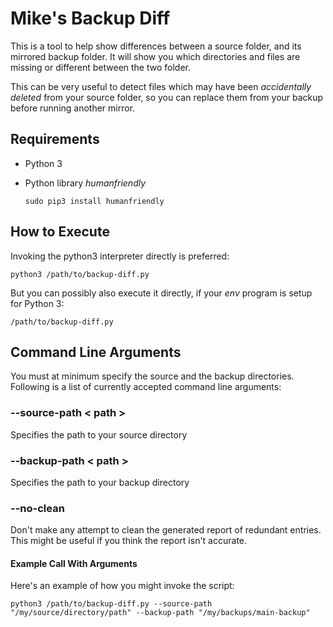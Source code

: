 # Mike's Backup Diff

This is a tool to help show differences between a source folder, and its mirrored backup folder. It will show you which directories and files are missing or different between the two folder.

This can be very useful to detect files which may have been *accidentally deleted* from your source folder, so you can replace them from your backup before running another mirror.

## Requirements 

* Python 3

* Python library *humanfriendly*

    ``` sudo pip3 install humanfriendly ```

## How to Execute

Invoking the python3 interpreter directly is preferred:

```python3 /path/to/backup-diff.py```

But you can possibly also execute it directly, if your *env* program is setup for Python 3:

```/path/to/backup-diff.py```

## Command Line Arguments

You must at minimum specify the source and the backup directories. Following is a list of currently accepted command line arguments:

### --source-path < path >

Specifies the path to your source directory

### --backup-path < path >

Specifies the path to your backup directory

### --no-clean

Don't make any attempt to clean the generated report of redundant entries. This might be useful if you think the report isn't accurate.

#### Example Call With Arguments

Here's an example of how you might invoke the script:

```python3 /path/to/backup-diff.py --source-path "/my/source/directory/path" --backup-path "/my/backups/main-backup" ```


